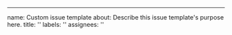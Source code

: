 ---
name: Custom issue template
about: Describe this issue template's purpose here.
title: ''
labels: ''
assignees: ''




